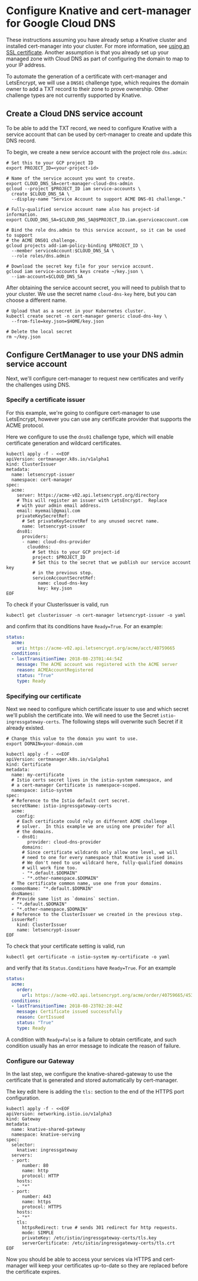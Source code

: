 # Configure Knative and cert-manager for Google Cloud DNS

These instructions assuming you have already setup a Knative cluster and
installed cert-manager into your cluster. For more information, see [using an
SSL certificate](using-an-ssl-cert.md#install-cert-manager). Another assumption is that you already
set up your managed zone with Cloud DNS as part of configuring the domain to
map to your IP address.

To automate the generation of a certificate with cert-manager and LetsEncrypt,
we will use a `DNS01` challenge type, which requires the domain owner to add a TXT record
to their zone to prove ownership. Other challenge types are not currently supported by
Knative.

## Create a Cloud DNS service account
To be able to add the TXT record, we need to configure Knative with a service account
that can be used by cert-manager to create and update this DNS record.

To begin, we create a new service account with the project role `dns.admin`:

```shell
# Set this to your GCP project ID
export PROJECT_ID=<your-project-id>

# Name of the service account you want to create.
export CLOUD_DNS_SA=cert-manager-cloud-dns-admin
gcloud --project $PROJECT_ID iam service-accounts \
  create $CLOUD_DNS_SA \
  --display-name "Service Account to support ACME DNS-01 challenge."

# Fully-qualified service account name also has project-id information.
export CLOUD_DNS_SA=$CLOUD_DNS_SA@$PROJECT_ID.iam.gserviceaccount.com

# Bind the role dns.admin to this service account, so it can be used to support
# the ACME DNS01 challenge.
gcloud projects add-iam-policy-binding $PROJECT_ID \
  --member serviceAccount:$CLOUD_DNS_SA \
  --role roles/dns.admin

# Download the secret key file for your service account.
gcloud iam service-accounts keys create ~/key.json \
  --iam-account=$CLOUD_DNS_SA
```

After obtaining the service account secret, you will need to publish that
to your cluster.  We use the secret name `cloud-dns-key` here, but you can
choose a different name.

```shell
# Upload that as a secret in your Kubernetes cluster.
kubectl create secret -n cert-manager generic cloud-dns-key \
  --from-file=key.json=$HOME/key.json

# Delete the local secret
rm ~/key.json

```

## Configure CertManager to use your DNS admin service account

Next, we'll configure cert-manager to request new certificates and 
verify the challenges using DNS.

### Specify a certificate issuer

For this example, we're going to configure cert-manager to use 
LetsEncrypt, however you can use any certificate provider that
supports the ACME protocol.

Here we configure to use the `dns01` challenge type, which will
enable certificate generation and wildcard certificates.

```shell
kubectl apply -f - <<EOF
apiVersion: certmanager.k8s.io/v1alpha1
kind: ClusterIssuer
metadata:
  name: letsencrypt-issuer
  namespace: cert-manager
spec:
  acme:
    server: https://acme-v02.api.letsencrypt.org/directory
    # This will register an issuer with LetsEncrypt.  Replace
    # with your admin email address.
    email: myemail@gmail.com
    privateKeySecretRef:
      # Set privateKeySecretRef to any unused secret name.
      name: letsencrypt-issuer
    dns01:
      providers:
      - name: cloud-dns-provider
        clouddns:
          # Set this to your GCP project-id
          project: $PROJECT_ID
          # Set this to the secret that we publish our service account key
          # in the previous step.
          serviceAccountSecretRef:
            name: cloud-dns-key
            key: key.json
EOF

```

To check if your ClusterIssuer is valid, run

```shell
kubectl get clusterissuer -n cert-manager letsencrypt-issuer -o yaml
```

and confirm that its conditions have `Ready=True`.  For an example:

```yaml
status:
  acme:
    uri: https://acme-v02.api.letsencrypt.org/acme/acct/40759665
  conditions:
  - lastTransitionTime: 2018-08-23T01:44:54Z
    message: The ACME account was registered with the ACME server
    reason: ACMEAccountRegistered
    status: "True"
    type: Ready
```

### Specifying our certificate

Next we need to configure which certificate issuer to use
and which secret we'll publish the certificate into.  We will need
to use the Secret `istio-ingressgateway-certs`.  The following steps
will overwrite such Secret if it already existed.

```shell
# Change this value to the domain you want to use.
export DOMAIN=your-domain.com

kubectl apply -f - <<EOF
apiVersion: certmanager.k8s.io/v1alpha1
kind: Certificate
metadata:
  name: my-certificate
  # Istio certs secret lives in the istio-system namespace, and
  # a cert-manager Certificate is namespace-scoped.
  namespace: istio-system
spec:
  # Reference to the Istio default cert secret.
  secretName: istio-ingressgateway-certs
  acme:
    config:
    # Each certificate could rely on different ACME challenge
    # solver.  In this example we are using one provider for all
    # the domains.
    - dns01:
        provider: cloud-dns-provider
      domains:
      # Since certificate wildcards only allow one level, we will
      # need to one for every namespace that Knative is used in.
      # We don't need to use wildcard here, fully-qualified domains
      # will work fine too.
      - "*.default.$DOMAIN"
      - "*.other-namespace.$DOMAIN"
  # The certificate common name, use one from your domains.
  commonName: "*.default.$DOMAIN"
  dnsNames:
  # Provide same list as `domains` section.
  - "*.default.$DOMAIN"
  - "*.other-namespace.$DOMAIN"
  # Reference to the ClusterIssuer we created in the previous step.
  issuerRef:
    kind: ClusterIssuer
    name: letsencrypt-issuer
EOF
```

To check that your certificate setting is valid, run

```shell
kubectl get certificate -n istio-system my-certificate -o yaml
```

and verify that its `Status.Conditions` have `Ready=True`.  For an example
```yaml
status:
  acme:
    order:
      url: https://acme-v02.api.letsencrypt.org/acme/order/40759665/45358362
  conditions:
  - lastTransitionTime: 2018-08-23T02:28:44Z
    message: Certificate issued successfully
    reason: CertIssued
    status: "True"
    type: Ready
```
A condition with `Ready=False` is a failure to obtain certificate, and such
condition usually has an error message to indicate the reason of failure.

### Configure our Gateway 

In the last step, we configure the knative-shared-gateway to use the certificate
that is generated and stored automatically by cert-manager.

The key edit here is adding the `tls:` section to the end of the HTTPS port
configuration.

```shell
kubectl apply -f - <<EOF
apiVersion: networking.istio.io/v1alpha3
kind: Gateway
metadata:
  name: knative-shared-gateway
  namespace: knative-serving
spec:
  selector:
    knative: ingressgateway
  servers:
  - port:
      number: 80
      name: http
      protocol: HTTP
    hosts:
    - "*"
  - port:
      number: 443
      name: https
      protocol: HTTPS
    hosts:
    - "*"
    tls:
      httpsRedirect: true # sends 301 redirect for http requests.
      mode: SIMPLE
      privateKey: /etc/istio/ingressgateway-certs/tls.key
      serverCertificate: /etc/istio/ingressgateway-certs/tls.crt
EOF
```

Now you should be able to access your services via HTTPS and
cert-manager will keep your certificates up-to-date so they
are replaced before the certificate expires.

